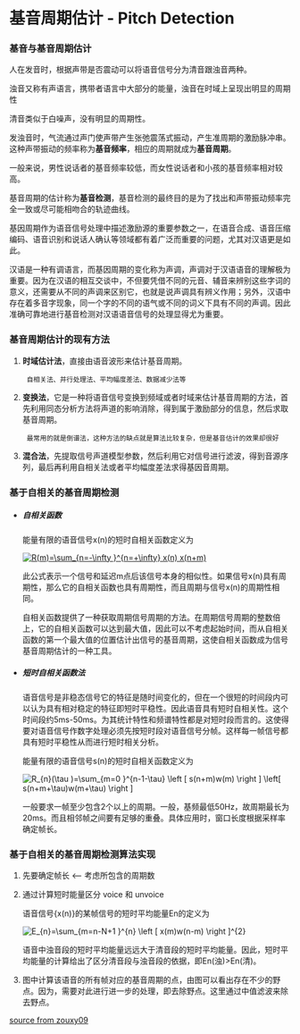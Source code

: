 # 基音周期估计 - Pitch Detection

### 基音与基音周期估计

人在发音时，根据声带是否震动可以将语音信号分为清音跟浊音两种。

浊音又称有声语言，携带者语言中大部分的能量，浊音在时域上呈现出明显的周期性

清音类似于白噪声，没有明显的周期性。

发浊音时，气流通过声门使声带产生张弛震荡式振动，产生准周期的激励脉冲串。这种声带振动的频率称为**基音频率**，相应的周期就成为**基音周期**。

一般来说，男性说话者的基音频率较低，而女性说话者和小孩的基音频率相对较高。

基音周期的估计称为**基音检测**，基音检测的最终目的是为了找出和声带振动频率完全一致或尽可能相吻合的轨迹曲线。

基因周期作为语音信号处理中描述激励源的重要参数之一，在语音合成、语音压缩编码、语音识别和说话人确认等领域都有着广泛而重要的问题，尤其对汉语更是如此。

汉语是一种有调语言，而基因周期的变化称为声调，声调对于汉语语音的理解极为重要。因为在汉语的相互交谈中，不但要凭借不同的元音、辅音来辨别这些字词的意义，还需要从不同的声调来区别它，也就是说声调具有辨义作用；另外，汉语中存在着多音字现象，同一个字的不同的语气或不同的词义下具有不同的声调。因此准确可靠地进行基音检测对汉语语音信号的处理显得尤为重要。

### 基音周期估计的现有方法

1. **时域估计法**，直接由语音波形来估计基音周期。

        自相关法、并行处理法、平均幅度差法、数据减少法等

1. **变换法**，它是一种将语音信号变换到频域或者时域来估计基音周期的方法，首先利用同态分析方法将声道的影响消除，得到属于激励部分的信息，然后求取基音周期。

        最常用的就是倒谱法，这种方法的缺点就是算法比较复杂，但是基音估计的效果却很好

1. **混合法**，先提取信号声道模型参数，然后利用它对信号进行滤波，得到音源序列，最后再利用自相关法或者平均幅度差法求得基因音周期。

### 基于自相关的基音周期检测

- ##### 自相关函数

    能量有限的语音信号x(n)的短时自相关函数定义为

    <a href="https://www.codecogs.com/eqnedit.php?latex=R(m)=\sum_{n=-\infty&space;}^{n=&plus;\infty}&space;x(n)&space;x(n&plus;m)" target="_blank"><img src="https://latex.codecogs.com/gif.latex?R(m)=\sum_{n=-\infty&space;}^{n=&plus;\infty}&space;x(n)&space;x(n&plus;m)" title="R(m)=\sum_{n=-\infty }^{n=+\infty} x(n) x(n+m)" /></a>

    此公式表示一个信号和延迟m点后该信号本身的相似性。如果信号x(n)具有周期性，那么它的自相关函数也具有周期性，而且周期与信号x(n)的周期性相同。

    自相关函数提供了一种获取周期信号周期的方法。在周期信号周期的整数倍上，它的自相关函数可以达到最大值，因此可以不考虑起始时间，而从自相关函数的第一个最大值的位置估计出信号的基音周期，这使自相关函数成为信号基音周期估计的一种工具。

- ##### 短时自相关函数法

    语音信号是非稳态信号它的特征是随时间变化的，但在一个很短的时间段内可以认为具有相对稳定的特征即短时平稳性。因此语音具有短时自相关性。这个时间段约5ms-50ms。为其统计特性和频谱特性都是对短时段而言的。这使得要对语音信号作数字处理必须先按短时段对语音信号分帧。这样每一帧信号都具有短时平稳性从而进行短时相关分析。

    能量有限的语音信号s(n)的短时自相关函数定义为

    <img src="https://latex.codecogs.com/gif.latex?R_{n}(\tau&space;)=\sum_{m=0&space;}^{n-1-\tau}&space;\left&space;[&space;s(n&plus;m)w(m)&space;\right&space;]&space;\left[&space;s(n&plus;m&plus;\tau)w(m&plus;\tau)&space;\right&space;]" title="R_{n}(\tau )=\sum_{m=0 }^{n-1-\tau} \left [ s(n+m)w(m) \right ] \left[ s(n+m+\tau)w(m+\tau) \right ]" />

    一般要求一帧至少包含2个以上的周期。一般，基频最低50Hz，故周期最长为20ms。而且相邻帧之间要有足够的重叠。具体应用时，窗口长度根据采样率确定帧长。

### 基于自相关的基音周期检测算法实现

1. 先要确定帧长 <-- 考虑所包含的周期数

1. 通过计算短时能量区分 voice 和 unvoice

    语音信号{x(n)}的某帧信号的短时平均能量En的定义为

    <img src="https://latex.codecogs.com/gif.latex?E_{n}=\sum_{m=n-N&plus;1&space;}^{n}&space;\left&space;[&space;x(m)w(n-m)&space;\right&space;]^{2}" title="E_{n}=\sum_{m=n-N+1 }^{n} \left [ x(m)w(n-m) \right ]^{2}" />

    语音中浊音段的短时平均能量远远大于清音段的短时平均能量。因此，短时平均能量的计算给出了区分清音段与浊音段的依据，即En(浊)>En(清)。

1. 图中计算该语音的所有帧对应的基音周期的点，由图可以看出存在不少的野点。因为，需要对此进行进一步的处理，即去除野点。这里通过中值滤波来除去野点。

[source from zouxy09](http://blog.csdn.net/zouxy09/article/details/9141875)
